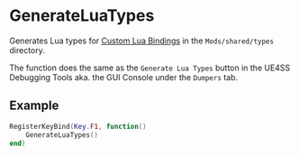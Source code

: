# GenerateLuaTypes
Generates Lua types for [Custom Lua Bindings](../../guides/using-custom-lua-bindings.md) in the `Mods/shared/types` directory.

The function does the same as the `Generate Lua Types` button in the UE4SS Debugging Tools aka. the GUI Console under the `Dumpers` tab.

## Example
```lua
RegisterKeyBind(Key.F1, function()
    GenerateLuaTypes()
end)
```